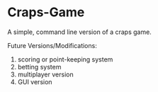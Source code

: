 # Craps-Game
A simple, command line version of a craps game.

Future Versions/Modifications:
  1. scoring or point-keeping system
  2. betting system
  3. multiplayer version
  4. GUI version
